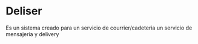 # Deliser
Es un sistema creado para un servicio de courrier/cadeteria 
un servicio de mensajeria y delivery
